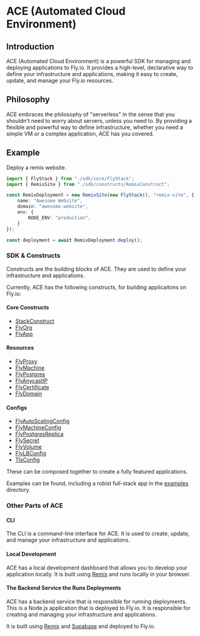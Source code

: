 # ACE (Automated Cloud Environment)

## Introduction

ACE (Automated Cloud Environment) is a powerful SDK for managing and deploying applications to Fly.io. It provides a high-level, declarative way to define your infrastructure and applications, making it easy to create, update, and manage your Fly.io resources.

## Philosophy

ACE embraces the philosophy of "serverless" in the sense that you shouldn't need to worry about servers, unless you need to. By providing a flexible and powerful way to define infrastructure, whether you need a simple VM or a complex application, ACE has you covered.

## Example

Deploy a remix website.

```typescript
import { FlyStack } from "./sdk/core/FlyStack";
import { RemixSite } from "./sdk/constructs/RemixConstruct";

const RemixDeployment = new RemixSite(new FlyStack(), "remix-site", {
    name: "Awesome Website",
    domain: "awesome.website",
    env: {
        NODE_ENV: "production",
    }
});

const deployment = await RemixDeployment.deploy();

```

### SDK & Constructs

Constructs are the building blocks of ACE. They are used to define your infrastructure and applications.

Currently, ACE has the following constructs, for building applicaitons on Fly.io:

#### Core Constructs

- [StackConstruct](src/sdk/constructs/StackConstruct.ts)
- [FlyOrg](src/sdk/constructs/FlyOrg.ts)
- [FlyApp](src/sdk/constructs/FlyApp.ts)

#### Resources

- [FlyProxy](src/sdk/constructs/FlyProxy.ts)
- [FlyMachine](src/sdk/constructs/FlyMachine.ts)
- [FlyPostgres](src/sdk/constructs/FlyPostgres.ts)
- [FlyAnycastIP](src/sdk/constructs/FlyAnycastIP.ts)
- [FlyCertificate](src/sdk/constructs/FlyCertificate.ts)
- [FlyDomain](src/sdk/constructs/FlyDomain.ts)

#### Configs

- [FlyAutoScalingConfig](src/sdk/constructs/FlyAutoScalingConfig.ts)
- [FlyMachineConfig](src/sdk/constructs/FlyMachineConfig.ts)
- [FlyPostgresReplica](src/sdk/constructs/FlyPostgresReplica.ts)
- [FlySecret](src/sdk/constructs/FlySecret.ts)
- [FlyVolume](src/sdk/constructs/FlyVolume.ts)
- [FlyLBConfig](src/sdk/constructs/FlyLBConfig.ts)
- [TlsConfig](src/sdk/constructs/TlsConfig.ts)

These can be composed together to create a fully featured applications.

Examples can be found, including a robist full-stack app in the [examples](examples) directory.

### Other Parts of ACE

#### CLI

The CLI is a command-line interface for ACE. It is used to create, update, and manage your infrastructure and applications.

#### Local Development 

ACE has a local development dashboard that allows you to develop your application locally. It is built using [Remix](https://remix.run/) and runs locally in your browser.

#### The Backend Service the Runs Deployments

 ACE has a backend service that is responsible for running deployments. This is a Node.js application that is deployed to Fly.io. It is responsible for creating and managing your infrastructure and applications.

 It is built using [Remix](https://remix.run/) and [Supabase](https://supabase.com/) and deployed to Fly.io.
